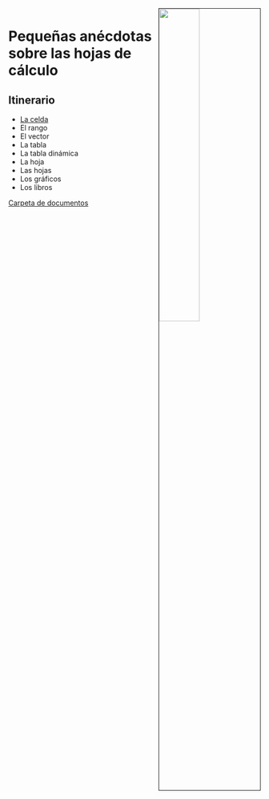 <img src="images/DALL·E%202024-03-11%2021.48.01.webp" width="40%" align=right border=1>

# Pequeñas anécdotas sobre las hojas de cálculo

## Itinerario

- [La celda](/docs/celda/README.md)
- El rango
- El vector
- La tabla
- La tabla dinámica
- La hoja
- Las hojas
- Los gráficos
- Los libros

[Carpeta de documentos](https://1drv.ms/f/s!AnIJHRHgFpG-lkytF3Qq4lMkKsqD?e=h6aQ7Y)
